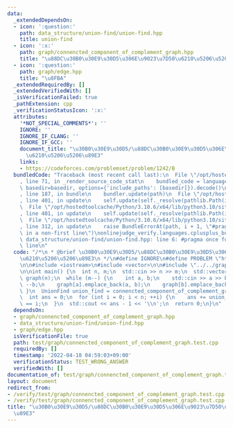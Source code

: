 ```yaml
---
data:
  _extendedDependsOn:
  - icon: ':question:'
    path: data_structure/union-find/union-find.hpp
    title: union-find
  - icon: ':x:'
    path: graph/connencted_component_of_complement_graph.hpp
    title: "\u88DC\u30B0\u30E9\u30D5\u306E\u9023\u7D50\u6210\u5206\u5206\u89E3"
  - icon: ':question:'
    path: graph/edge.hpp
    title: "\u8FBA"
  _extendedRequiredBy: []
  _extendedVerifiedWith: []
  _isVerificationFailed: true
  _pathExtension: cpp
  _verificationStatusIcon: ':x:'
  attributes:
    '*NOT_SPECIAL_COMMENTS*': ''
    IGNORE: ''
    IGNORE_IF_CLANG: ''
    IGNORE_IF_GCC: ''
    document_title: "\u30B0\u30E9\u30D5/\u88DC\u30B0\u30E9\u30D5\u306E\u9023\u7D50\
      \u6210\u5206\u5206\u89E3"
    links:
    - https://codeforces.com/problemset/problem/1242/B
  bundledCode: "Traceback (most recent call last):\n  File \"/opt/hostedtoolcache/Python/3.10.6/x64/lib/python3.10/site-packages/onlinejudge_verify/documentation/build.py\"\
    , line 71, in _render_source_code_stat\n    bundled_code = language.bundle(stat.path,\
    \ basedir=basedir, options={'include_paths': [basedir]}).decode()\n  File \"/opt/hostedtoolcache/Python/3.10.6/x64/lib/python3.10/site-packages/onlinejudge_verify/languages/cplusplus.py\"\
    , line 187, in bundle\n    bundler.update(path)\n  File \"/opt/hostedtoolcache/Python/3.10.6/x64/lib/python3.10/site-packages/onlinejudge_verify/languages/cplusplus_bundle.py\"\
    , line 401, in update\n    self.update(self._resolve(pathlib.Path(included), included_from=path))\n\
    \  File \"/opt/hostedtoolcache/Python/3.10.6/x64/lib/python3.10/site-packages/onlinejudge_verify/languages/cplusplus_bundle.py\"\
    , line 401, in update\n    self.update(self._resolve(pathlib.Path(included), included_from=path))\n\
    \  File \"/opt/hostedtoolcache/Python/3.10.6/x64/lib/python3.10/site-packages/onlinejudge_verify/languages/cplusplus_bundle.py\"\
    , line 312, in update\n    raise BundleErrorAt(path, i + 1, \"#pragma once found\
    \ in a non-first line\")\nonlinejudge_verify.languages.cplusplus_bundle.BundleErrorAt:\
    \ data_structure/union-find/union-find.hpp: line 6: #pragma once found in a non-first\
    \ line\n"
  code: "/*\n * @brief \u30B0\u30E9\u30D5/\u88DC\u30B0\u30E9\u30D5\u306E\u9023\u7D50\
    \u6210\u5206\u5206\u89E3\n */\n#define IGNORE\n#define PROBLEM \"https://codeforces.com/problemset/problem/1242/B\"\
    \n\n#include <iostream>\n#include <vector>\n\n#include \"../../graph/connencted_component_of_complement_graph.hpp\"\
    \n\nint main() {\n  int n, m;\n  std::cin >> n >> m;\n  std::vector<std::vector<Edge<bool>>>\
    \ graph(n);\n  while (m--) {\n    int a, b;\n    std::cin >> a >> b;\n    --a;\
    \ --b;\n    graph[a].emplace_back(a, b);\n    graph[b].emplace_back(b, a);\n \
    \ }\n  UnionFind union_find = connencted_component_of_complement_graph(graph);\n\
    \  int ans = 0;\n  for (int i = 0; i < n; ++i) {\n    ans += union_find.root(i)\
    \ == i;\n  }\n  std::cout << ans - 1 << '\\n';\n  return 0;\n}\n"
  dependsOn:
  - graph/connencted_component_of_complement_graph.hpp
  - data_structure/union-find/union-find.hpp
  - graph/edge.hpp
  isVerificationFile: true
  path: test/graph/connencted_component_of_complement_graph.test.cpp
  requiredBy: []
  timestamp: '2022-04-18 04:59:03+09:00'
  verificationStatus: TEST_WRONG_ANSWER
  verifiedWith: []
documentation_of: test/graph/connencted_component_of_complement_graph.test.cpp
layout: document
redirect_from:
- /verify/test/graph/connencted_component_of_complement_graph.test.cpp
- /verify/test/graph/connencted_component_of_complement_graph.test.cpp.html
title: "\u30B0\u30E9\u30D5/\u88DC\u30B0\u30E9\u30D5\u306E\u9023\u7D50\u6210\u5206\u5206\
  \u89E3"
---
```

